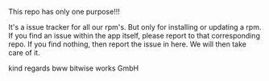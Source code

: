 This repo has only one purpose!!!

It's a issue tracker for all our rpm's. But only for installing or updating a rpm. If you find an issue within the app itself, please report to that corresponding repo. If you find nothing, then report the issue in here. We will then take care of it.

kind regards
bww bitwise works GmbH
